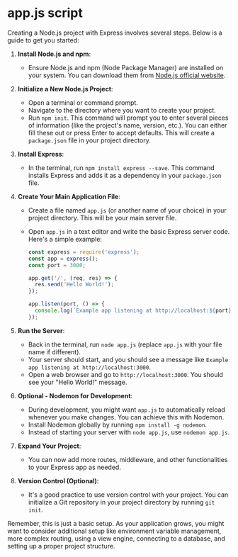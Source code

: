 # app.js script

Creating a Node.js project with Express involves several steps. Below is a guide to get you started:

1. **Install Node.js and npm**:
   - Ensure Node.js and npm (Node Package Manager) are installed on your system. You can download them from [Node.js official website](https://nodejs.org/).

2. **Initialize a New Node.js Project**:
   - Open a terminal or command prompt.
   - Navigate to the directory where you want to create your project.
   - Run `npm init`. This command will prompt you to enter several pieces of information (like the project's name, version, etc.). You can either fill these out or press Enter to accept defaults. This will create a `package.json` file in your project directory.

3. **Install Express**:
   - In the terminal, run `npm install express --save`. This command installs Express and adds it as a dependency in your `package.json` file.

4. **Create Your Main Application File**:
   - Create a file named `app.js` (or another name of your choice) in your project directory. This will be your main server file.
   - Open `app.js` in a text editor and write the basic Express server code. Here's a simple example:

     ```javascript
     const express = require('express');
     const app = express();
     const port = 3000;

     app.get('/', (req, res) => {
       res.send('Hello World!');
     });

     app.listen(port, () => {
       console.log(`Example app listening at http://localhost:${port}`);
     });
     ```

5. **Run the Server**:
   - Back in the terminal, run `node app.js` (replace `app.js` with your file name if different).
   - Your server should start, and you should see a message like `Example app listening at http://localhost:3000`.
   - Open a web browser and go to `http://localhost:3000`. You should see your "Hello World!" message.

6. **Optional - Nodemon for Development**:
   - During development, you might want `app.js` to automatically reload whenever you make changes. You can achieve this with Nodemon.
   - Install Nodemon globally by running `npm install -g nodemon`.
   - Instead of starting your server with `node app.js`, use `nodemon app.js`.

7. **Expand Your Project**:
   - You can now add more routes, middleware, and other functionalities to your Express app as needed.

8. **Version Control (Optional)**:
   - It's a good practice to use version control with your project. You can initialize a Git repository in your project directory by running `git init`.

Remember, this is just a basic setup. As your application grows, you might want to consider additional setup like environment variable management, more complex routing, using a view engine, connecting to a database, and setting up a proper project structure.
